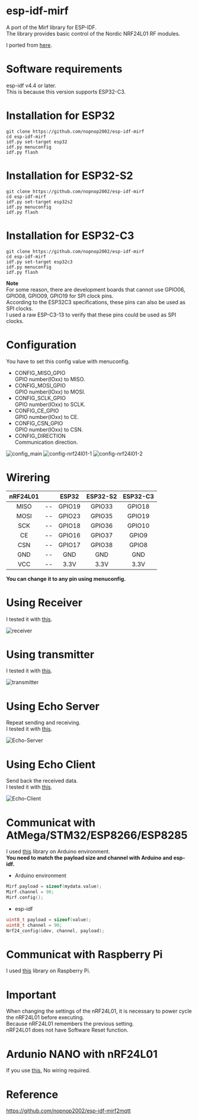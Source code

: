 # esp-idf-mirf
A port of the Mirf library for ESP-IDF.   
The library provides basic control of the Nordic NRF24L01 RF modules.

I ported from [here](https://github.com/nopnop2002/Arduino-STM32-nRF24L01).   

# Software requirements
esp-idf v4.4 or later.   
This is because this version supports ESP32-C3.   

# Installation for ESP32

```Shell
git clone https://github.com/nopnop2002/esp-idf-mirf
cd esp-idf-mirf
idf.py set-target esp32
idf.py menuconfig
idf.py flash
```

# Installation for ESP32-S2

```Shell
git clone https://github.com/nopnop2002/esp-idf-mirf
cd esp-idf-mirf
idf.py set-target esp32s2
idf.py menuconfig
idf.py flash
```

# Installation for ESP32-C3

```Shell
git clone https://github.com/nopnop2002/esp-idf-mirf
cd esp-idf-mirf
idf.py set-target esp32c3
idf.py menuconfig
idf.py flash
```

__Note__   
For some reason, there are development boards that cannot use GPIO06, GPIO08, GPIO09, GPIO19 for SPI clock pins.   
According to the ESP32C3 specifications, these pins can also be used as SPI clocks.   
I used a raw ESP-C3-13 to verify that these pins could be used as SPI clocks.   

# Configuration   
You have to set this config value with menuconfig.   
- CONFIG_MISO_GPIO   
 GPIO number(IOxx) to MISO.
- CONFIG_MOSI_GPIO   
 GPIO number(IOxx) to MOSI.
- CONFIG_SCLK_GPIO   
 GPIO number(IOxx) to SCLK.
- CONFIG_CE_GPIO   
 GPIO number(IOxx) to CE.
- CONFIG_CSN_GPIO   
 GPIO number(IOxx) to CSN.
- CONFIG_DIRECTION   
 Communication direction.

![config_main](https://user-images.githubusercontent.com/6020549/108617359-0cc3c500-7459-11eb-9a05-2dd5ce60113b.jpg)
![config-nrf24l01-1](https://user-images.githubusercontent.com/6020549/149643863-4a84d95b-fec0-48b2-89d7-116371f3863e.jpg)
![config-nrf24l01-2](https://user-images.githubusercontent.com/6020549/149643855-f098c74a-47b9-4dfd-8486-e48da4082396.jpg)

# Wirering

|nRF24L01||ESP32|ESP32-S2|ESP32-C3|
|:-:|:-:|:-:|:-:|:-:|
|MISO|--|GPIO19|GPIO33|GPIO18|
|MOSI|--|GPIO23|GPIO35|GPIO19|
|SCK|--|GPIO18|GPIO36|GPIO10|
|CE|--|GPIO16|GPIO37|GPIO9|
|CSN|--|GPIO17|GPIO38|GPIO8|
|GND|--|GND|GND|GND|
|VCC|--|3.3V|3.3V|3.3V|

__You can change it to any pin using menuconfig.__   


# Using Receiver   
I tested it with [this](https://github.com/nopnop2002/Arduino-STM32-nRF24L01/tree/master/example/Peer-to-peer%20Communication/TimeTest/Emitter).   

![receiver](https://user-images.githubusercontent.com/6020549/73982284-4b363100-4977-11ea-9ae1-af9da92b13fb.jpg)


# Using transmitter   
I tested it with [this](https://github.com/nopnop2002/Arduino-STM32-nRF24L01/tree/master/example/Peer-to-peer%20Communication/TimeTest/Receive).   

![transmitter](https://user-images.githubusercontent.com/6020549/73982279-496c6d80-4977-11ea-82c6-f7c62764b18c.jpg)


# Using Echo Server   
Repeat sending and receiving.   
I tested it with [this](https://github.com/nopnop2002/Arduino-STM32-nRF24L01/tree/master/example/PingPong/Secondary).   

![Echo-Server](https://user-images.githubusercontent.com/6020549/149643821-305bc985-cde5-46fd-8607-1dce92fd0c6e.jpg)

# Using Echo Client   
Send back the received data.   
I tested it with [this](https://github.com/nopnop2002/Arduino-STM32-nRF24L01/tree/master/example/PingPong/Primary).   

![Echo-Client](https://user-images.githubusercontent.com/6020549/149643831-f1083687-a1f2-46fc-bf1f-cee39626971e.jpg)


# Communicat with AtMega/STM32/ESP8266/ESP8285   
I used [this](https://github.com/nopnop2002/Arduino-STM32-nRF24L01) library on Arduino environment.   
__You need to match the payload size and channel with Arduino and esp-idf.__   

- Arduino environment   
```C++
Mirf.payload = sizeof(mydata.value);
Mirf.channel = 90;
Mirf.config();
```
- esp-idf   
```C
uint8_t payload = sizeof(value);
uint8_t channel = 90;
Nrf24_config(&dev, channel, payload);
```

# Communicat with Raspberry Pi
I used [this](https://github.com/nopnop2002/Raspberry-Mirf) library on Raspberry Pi.   

# Important
When changing the settings of the nRF24L01, it is necessary to power cycle the nRF24L01 before executing.   
Because nRF24L01 remembers the previous setting.   
nRF24L01 does not have Software Reset function.   

# Ardunio NANO with nRF24L01
If you use [this](https://www.embeddedcomputing.com/technology/processing/for-the-professional-maker-getting-started-with-the-rf-nano-arduino-nrf24l01-combo), No wiring required.   

# Reference

https://github.com/nopnop2002/esp-idf-mirf2mqtt

